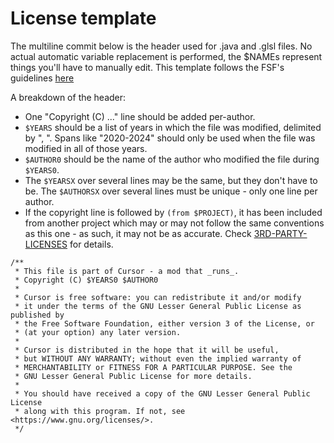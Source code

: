 # License template
The multiline commit below is the header used for .java and .glsl files. No actual automatic variable replacement is performed,
the $NAMEs represent things you'll have to manually edit. This template follows the FSF's guidelines
[here](https://www.gnu.org/licenses/gpl-howto.html)

A breakdown of the header:
- One "Copyright (C) ..." line should be added per-author.
- `$YEARS` should be a list of years in which the file was modified, delimited by ", ". Spans like "2020-2024" should only
  be used when the file was modified in all of those years.
- `$AUTHOR0` should be the name of the author who modified the file during `$YEARS0`.
- The `$YEARSX` over several lines may be the same, but they don't have to be. The `$AUTHORSX` over several lines must be
  unique - only one line per author.
- If the copyright line is followed by `(from $PROJECT)`, it has been included from another project which may or may not
  follow the same conventions as this one - as such, it may not be as accurate. Check
  [3RD-PARTY-LICENSES](/3RD-PARTY-LICENSES) for details.
```
/**
 * This file is part of Cursor - a mod that _runs_.
 * Copyright (C) $YEARS0 $AUTHOR0
 *
 * Cursor is free software: you can redistribute it and/or modify
 * it under the terms of the GNU Lesser General Public License as published by
 * the Free Software Foundation, either version 3 of the License, or
 * (at your option) any later version.
 *
 * Cursor is distributed in the hope that it will be useful,
 * but WITHOUT ANY WARRANTY; without even the implied warranty of
 * MERCHANTABILITY or FITNESS FOR A PARTICULAR PURPOSE. See the
 * GNU Lesser General Public License for more details.
 *
 * You should have received a copy of the GNU Lesser General Public License
 * along with this program. If not, see <https://www.gnu.org/licenses/>.
 */
```
